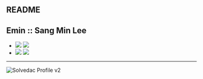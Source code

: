 README
---
Emin :: Sang Min Lee
---
- <img src="https://img.shields.io/badge/Csharp-239120?style=for-the-badge&logo=csharp&logoColor=white"> <img src="https://img.shields.io/badge/C++-00599C?style=for-the-badge&logo=cplusplus&logoColor=white">
- <img src="https://img.shields.io/badge/Unity-FFFFFF?style=for-the-badge&logo=Unity&logoColor=black"> <img src="https://img.shields.io/badge/Unreal-0E1128?style=for-the-badge&logo=unrealengine&logoColor=white"> 
---
<!-- [![Solved.ac 프로필](http://mazassumnida.wtf/api/v2/generate_badge?boj=em1n137)](https://solved.ac/em1n137) -->
![Solvedac Profile v2](https://github-readme-solvedac.hyp3rflow.vercel.app/api/?handle=em1n137)
